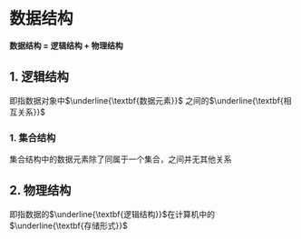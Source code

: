 
# 数据结构
**数据结构 = 逻辑结构 + 物理结构**

## 1. 逻辑结构
即指数据对象中$\underline{\textbf{数据元素}}$ 之间的$\underline{\textbf{相互关系}}$

### 1. 集合结构
集合结构中的数据元素除了同属于一个集合，之间并无其他关系

## 2. 物理结构
即指数据的$\underline{\textbf{逻辑结构}}$在计算机中的$\underline{\textbf{存储形式}}$
